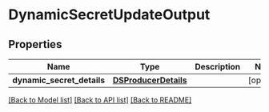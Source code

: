 # DynamicSecretUpdateOutput

## Properties
Name | Type | Description | Notes
------------ | ------------- | ------------- | -------------
**dynamic_secret_details** | [**DSProducerDetails**](DSProducerDetails.md) |  | [optional] 

[[Back to Model list]](../README.md#documentation-for-models) [[Back to API list]](../README.md#documentation-for-api-endpoints) [[Back to README]](../README.md)


